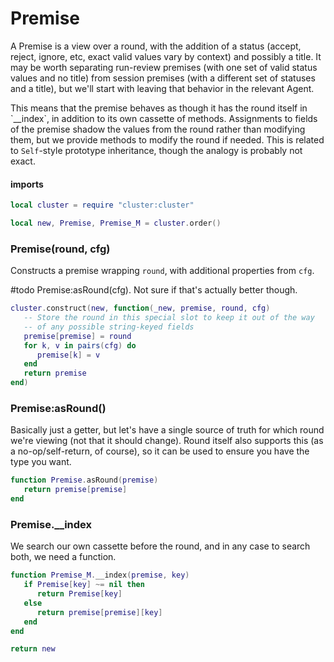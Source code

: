 # Premise

A Premise is a view over a round, with the addition of a status \(accept,
reject, ignore, etc, exact valid values vary by context\) and possibly a title\.
It may be worth separating run\-review premises \(with one set of valid status
values and no title\) from session premises \(with a different set of statuses
and a title\), but we'll start with leaving that behavior in the relevant
Agent\.

This means that the premise behaves as though it has the round itself in
\`\_\_index\`, in addition to its own cassette of methods\. Assignments to fields
of the premise shadow the values from the round rather than modifying them,
but we provide methods to modify the round if needed\. This is related to
`Self`\-style prototype inheritance, though the analogy is probably not exact\.

#### imports

```lua
local cluster = require "cluster:cluster"
```

```lua
local new, Premise, Premise_M = cluster.order()
```


### Premise\(round, cfg\)

Constructs a premise wrapping `round`, with additional properties from `cfg`\.

\#todo
Premise:asRound\(cfg\)\. Not sure if that's actually better though\.

```lua
cluster.construct(new, function(_new, premise, round, cfg)
   -- Store the round in this special slot to keep it out of the way
   -- of any possible string-keyed fields
   premise[premise] = round
   for k, v in pairs(cfg) do
      premise[k] = v
   end
   return premise
end)
```


### Premise:asRound\(\)

Basically just a getter, but let's have a single source of truth for which
round we're viewing \(not that it should change\)\. Round itself also supports
this \(as a no\-op/self\-return, of course\), so it can be used to ensure you have
the type you want\.

```lua
function Premise.asRound(premise)
   return premise[premise]
end
```


### Premise\.\_\_index

We search our own cassette before the round, and in any case to search both,
we need a function\.

```lua
function Premise_M.__index(premise, key)
   if Premise[key] ~= nil then
      return Premise[key]
   else
      return premise[premise][key]
   end
end
```


```lua
return new
```